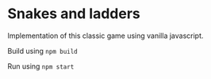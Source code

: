 # Snakes and ladders

Implementation of this classic game using vanilla javascript.

Build using `npm build`

Run using `npm start`
